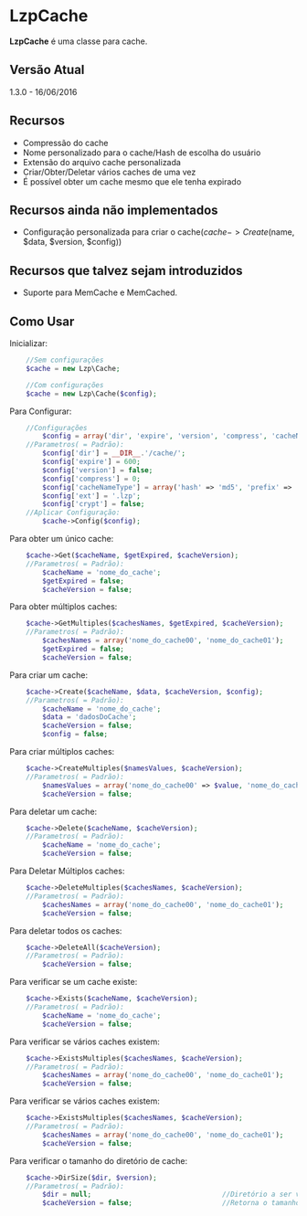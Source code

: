 # LzpCache
**LzpCache** é uma classe para cache.

## Versão Atual
1.3.0 - 16/06/2016


## Recursos
- Compressão do cache
- Nome personalizado para o cache/Hash de escolha do usuário
- Extensão do arquivo cache personalizada
- Criar/Obter/Deletar vários caches de uma vez
- É possível obter um cache mesmo que ele tenha expirado


## Recursos ainda não implementados
- Configuração personalizada para criar o cache($cache->Create($name, $data, $version, $config))


## Recursos que talvez sejam introduzidos
- Suporte para MemCache e MemCached.


##  Como Usar
Inicializar:
```php
	//Sem configurações
	$cache = new Lzp\Cache;

	//Com configurações
	$cache = new Lzp\Cache($config);
```

Para Configurar:
```php
	//Configurações
		$config = array('dir', 'expire', 'version', 'compress', 'cacheNameType', 'ext');
	//Parametros( = Padrão):
		$config['dir'] = __DIR__.'/cache/'; 										//Caminho do Diretório onde o cache será armazenado
		$config['expire'] = 600; 													//0 para infinito - Valor Aceito int(opcional)
		$config['version'] = false; 												//false ou 0 desativam - Valores Aceitos float, string e int(opcional)
		$config['compress'] = 0;													//0 desativa - Valor Aceito int de 0 a 9(opcional)
		$config['cacheNameType'] = array('hash' => 'md5', 'prefix' => '%name%_'); 	//Use %name% para colocar o nome do cache no prefixo(opcional)
		$config['ext'] = '.lzp'; 													//Extensão do arquivo de cache(opcional)
		$config['crypt'] = false; 													//false desativa, adicione uma Chave de 64 digitos hexadecimal para ativar
	//Aplicar Configuração:
		$cache->Config($config);
```

Para obter um único cache:
```php
	$cache->Get($cacheName, $getExpired, $cacheVersion);
	//Parametros( = Padrão):
 		$cacheName = 'nome_do_cache'; 									//Nome do cache(Parametro obrigatório)
 		$getExpired = false;											//Ignora se o cache já expirou(opcional)
 		$cacheVersion = false;											//Versão do cache a ser obtido - Valores Aceitos float, string e int(opcional)
```

Para obter múltiplos caches:
```php
 	$cache->GetMultiples($cachesNames, $getExpired, $cacheVersion);		//Retorna um array($nomeDoCache=>$valor)
 	//Parametros( = Padrão):
		$cachesNames = array('nome_do_cache00', 'nome_do_cache01');		//Array contendo o Nome de cada cache(Parametro obrigatório)
		$getExpired = false;											//Ignora se o cache já expirou(opcional)
 		$cacheVersion = false;											//Versão do cache a ser obtido - Valores Aceitos float, string e int(opcional)
```

Para criar um cache:
```php
 	$cache->Create($cacheName, $data, $cacheVersion, $config); 								//Retorna true em caso de sucesso
	//Parametros( = Padrão):
 		$cacheName = 'nome_do_cache';														//Nome do cache(Parametro obrigatório)
 		$data = 'dadosDoCache';																//Dados a serem guardados no cache, tudo é aceito(Parametro obrigatório)
 		$cacheVersion = false;																//Versão do cache a ser criado - Valores Aceitos(float, string, int) - (opcional)
		$config = false;																	//Configurações para o cache Aceito: array('expire', 'compress')
```

Para criar múltiplos caches:
```php
  	$cache->CreateMultiples($namesValues, $cacheVersion); 									//Retorna um array($nomecache=>$foiCriado) se o cache foi criado com sucesso $foiCriado recebe true
	//Parametros( = Padrão):
		$namesValues = array('nome_do_cache00' => $value, 'nome_do_cache01' => $value); 	//Array contendo os Nomes e os valores dos caches a serem criados(Parametro obrigatório)
		$cacheVersion = false; 																//Versão dos caches a serem criados - Valores Aceitos float, string e int(opcional)
```

Para deletar um cache:
```php
 	$cache->Delete($cacheName, $cacheVersion); 							//Retorna true se o cache for excluido, false em caso de falha e null caso o cache não exista
 	//Parametros( = Padrão):
 		$cacheName = 'nome_do_cache'; 									//Nome do cache(Parametro obrigatório)
 		$cacheVersion = false; 											//Versão do cache a ser deletado - Valores Aceitos float, string e int(opcional)
```

Para Deletar Múltiplos caches:
```php
 	$cache->DeleteMultiples($cachesNames, $cacheVersion); 				//Retorna um array($nomecache=>$foiDeletado), $foiDeletado = true(sucesso), false(falha) ou null(cache não existe)
 	//Parametros( = Padrão):
 		$cachesNames = array('nome_do_cache00', 'nome_do_cache01'); 	//Array contendo o Nome de cada cache(Parametro obrigatório)
		$cacheVersion = false; 											//Versão dos caches a serem deletados - Valores Aceitos float, string e int(opcional)
```

Para deletar todos os caches:
```php
 	$cache->DeleteAll($cacheVersion); 									//Retorna true se os caches forem excluídos
 	//Parametros( = Padrão):
 		$cacheVersion = false; 											//Deleta os caches de uma certa versão - Valores Aceitos float, string e int(Parametro opicional)
```

Para verificar se um cache existe:
```php
 	$cache->Exists($cacheName, $cacheVersion);
 	//Parametros( = Padrão):
 		$cacheName = 'nome_do_cache'; 									//Nome do cache(Parametro obrigatório)
		$cacheVersion = false; 											//Versão a ser verificada - Valores Aceitos float, string e int(opcional)
```

Para verificar se vários caches existem:
```php
	$cache->ExistsMultiples($cachesNames, $cacheVersion);
 	//Parametros( = Padrão):
 		$cachesNames = array('nome_do_cache00', 'nome_do_cache01'); 	//Array contendo o Nome de cada cache(Parametro obrigatório)
		$cacheVersion = false; 											//Versão a ser verificada - Valores Aceitos float, string e int(opcional)
```

Para verificar se vários caches existem:
```php
	$cache->ExistsMultiples($cachesNames, $cacheVersion);
 	//Parametros( = Padrão):
 		$cachesNames = array('nome_do_cache00', 'nome_do_cache01'); 	//Array contendo o Nome de cada cache(Parametro obrigatório)
		$cacheVersion = false; 											//Versão a ser verificada - Valores Aceitos float, string e int(opcional)
```

Para verificar o tamanho do diretório de cache:
```php
	$cache->DirSize($dir, $version);
	//Parametros( = Padrão):
		$dir = null;								//Diretório a ser verificado(opcional)	
		$cacheVersion = false; 						//Retorna o tamanho do cache de uma certa versão - Valores Aceitos float, string e int(opcional)
```